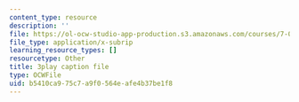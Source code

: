```yaml
---
content_type: resource
description: ''
file: https://ol-ocw-studio-app-production.s3.amazonaws.com/courses/7-016-introductory-biology-fall-2018/b5410ca975c7a9f0564eafe4b37be1f8_Qfw0C0Ac-Tk.srt
file_type: application/x-subrip
learning_resource_types: []
resourcetype: Other
title: 3play caption file
type: OCWFile
uid: b5410ca9-75c7-a9f0-564e-afe4b37be1f8
---
```

